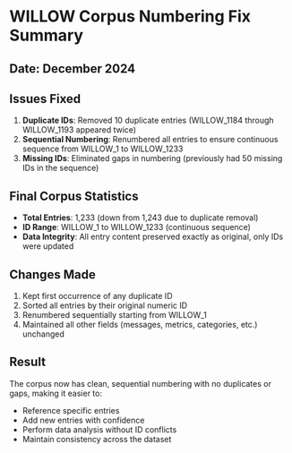 # WILLOW Corpus Numbering Fix Summary

## Date: December 2024

## Issues Fixed

1. **Duplicate IDs**: Removed 10 duplicate entries (WILLOW_1184 through WILLOW_1193 appeared twice)
2. **Sequential Numbering**: Renumbered all entries to ensure continuous sequence from WILLOW_1 to WILLOW_1233
3. **Missing IDs**: Eliminated gaps in numbering (previously had 50 missing IDs in the sequence)

## Final Corpus Statistics

- **Total Entries**: 1,233 (down from 1,243 due to duplicate removal)
- **ID Range**: WILLOW_1 to WILLOW_1233 (continuous sequence)
- **Data Integrity**: All entry content preserved exactly as original, only IDs were updated

## Changes Made

1. Kept first occurrence of any duplicate ID
2. Sorted all entries by their original numeric ID
3. Renumbered sequentially starting from WILLOW_1
4. Maintained all other fields (messages, metrics, categories, etc.) unchanged

## Result

The corpus now has clean, sequential numbering with no duplicates or gaps, making it easier to:
- Reference specific entries
- Add new entries with confidence
- Perform data analysis without ID conflicts
- Maintain consistency across the dataset